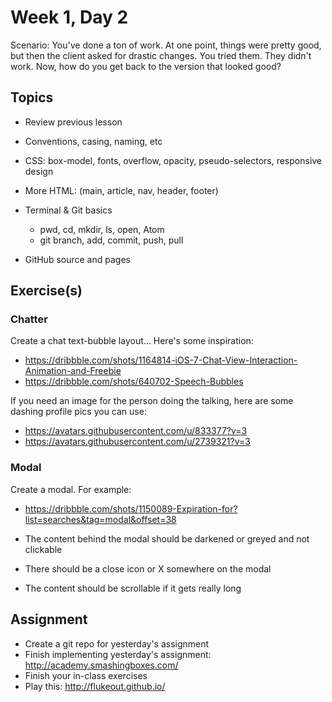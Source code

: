 # Week 1, Day 2

Scenario: You've done a ton of work. At one point, things were pretty good, but
then the client asked for drastic changes. You tried them. They didn't work.
Now, how do you get back to the version that looked good?

## Topics

- Review previous lesson
- Conventions, casing, naming, etc
- CSS: box-model, fonts, overflow, opacity, pseudo-selectors, responsive design
- More HTML: (main, article, nav, header, footer)

- Terminal & Git basics
  - pwd, cd, mkdir, ls, open, Atom
  - git branch, add, commit, push, pull
- GitHub source and pages

## Exercise(s)

### Chatter

Create a chat text-bubble layout... Here's some inspiration:

- https://dribbble.com/shots/1164814-iOS-7-Chat-View-Interaction-Animation-and-Freebie
- https://dribbble.com/shots/640702-Speech-Bubbles

If you need an image for the person doing the talking, here are some dashing
profile pics you can use:

- https://avatars.githubusercontent.com/u/833377?v=3
- https://avatars.githubusercontent.com/u/2739321?v=3

### Modal

Create a modal. For example:

- https://dribbble.com/shots/1150089-Expiration-for?list=searches&tag=modal&offset=38

- The content behind the modal should be darkened or greyed and not clickable
- There should be a close icon or X somewhere on the modal
- The content should be scrollable if it gets really long

## Assignment

- Create a git repo for yesterday's assignment
- Finish implementing yesterday's assignment: http://academy.smashingboxes.com/
- Finish your in-class exercises
- Play this: http://flukeout.github.io/
